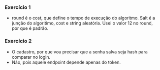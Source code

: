 ### Exercício 1
- round é o cost, que define o tempo de execução do algoritmo. Salt é a junção do algoritimo, cost e string aleatória. Usei o valor 12 no round, por que é padrão.

### Exercício 2
- O cadastro, por que vou precisar que a senha salva seja hash para comparar no login.
- Não, pois aquele endpoint depende apenas do token.